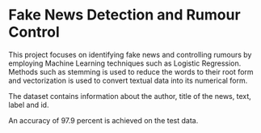 # Fake News Detection and Rumour Control

This project focuses on identifying fake news and controlling rumours by employing Machine Learning techniques such as Logistic Regression. Methods such as stemming is used to reduce the words to their root form and vectorization is used to convert textual data into its numerical form. 

The dataset contains information about the author, title of the news, text, label and id.

An accuracy of 97.9 percent is achieved on the test data.
